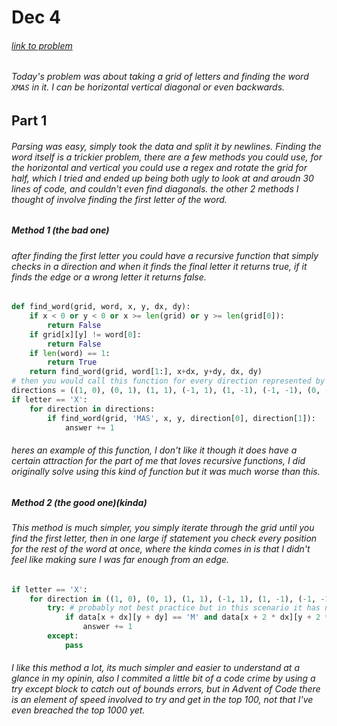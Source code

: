 # Dec 4
###### [link to problem](https://adventofcode.com/2024/day/4)
###### Today's problem was about taking a grid of letters and finding the word ```XMAS``` in it. I can be horizontal vertical diagonal or even backwards.
## Part 1
###### Parsing was easy, simply took the data and split it by newlines. Finding the word itself is a trickier problem, there are a few methods you could use, for the horizontal and vertical you could use a regex and rotate the grid for half, which I tried and ended up being both ugly to look at and aroudn 30 lines of code, and couldn't even find diagonals. the other 2 methods I thought of involve finding the first letter of the word.
##### Method 1  (the bad one)
###### after finding the first letter you could have a recursive function that simply checks in a direction and when it finds the final letter it returns true, if it finds the edge or a wrong letter it returns false.
```py
def find_word(grid, word, x, y, dx, dy):
    if x < 0 or y < 0 or x >= len(grid) or y >= len(grid[0]):
        return False
    if grid[x][y] != word[0]:
        return False
    if len(word) == 1:
        return True
    return find_word(grid, word[1:], x+dx, y+dy, dx, dy)
# then you would call this function for every direction represented by tuples in the form (dx, dy)
directions = ((1, 0), (0, 1), (1, 1), (-1, 1), (1, -1), (-1, -1), (0, -1), (-1, 0))
if letter == 'X':
    for direction in directions:
        if find_word(grid, 'MAS', x, y, direction[0], direction[1]):
            answer += 1
```
###### heres an example of this function, I don't like it though it does have a certain attraction for the part of me that loves recursive functions, I did originally solve using this kind of function but it was much worse than this.
##### Method 2 (the good one)(kinda)
###### This method is much simpler, you simply iterate through the grid until you find the first letter, then in one large if statement you check every position for the rest of the word at once, where the kinda comes in is that I didn't feel like making sure I was far enough from an edge.
```py
if letter == 'X':
    for direction in ((1, 0), (0, 1), (1, 1), (-1, 1), (1, -1), (-1, -1), (0, -1), (-1, 0)):
        try: # probably not best practice but in this scenario it has no downsides
		    if data[x + dx][y + dy] == 'M' and data[x + 2 * dx][y + 2 * dy] == 'A' and data[x + 3 * dx][y + 3 * dy] == 'S':
			    answer += 1
        except:
			pass
```
###### I like this method a lot, its much simpler and easier to understand at a glance in my opinin, also I commited a little bit of a code crime by using a try except block to catch out of bounds errors, but in Advent of Code there is an element of speed involved to try and get in the top 100, not that I've even breached the top 1000 yet.